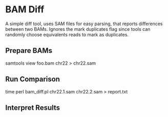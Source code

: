# BAM Diff

A simple diff tool, uses SAM files for easy parsing, that reports differences between
two BAMs.  Ignores the mark duplicates flag since tools can randomly choose
equivalents reads to mark as duplicates.

## Prepare BAMs

  samtools view foo.bam chr22 > chr22.sam

## Run Comparison

  time perl bam_diff.pl chr22.1.sam chr22.2.sam > report.txt

## Interpret Results
